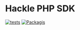 # Hackle PHP SDK

[![tests](https://github.com/hackle-io/hackle-php-sdk/actions/workflows/test.yml/badge.svg)](https://github.com/hackle-io/hackle-php-sdk/actions/workflows/test.yml)
[![Packagis](https://img.shields.io/packagist/v/hackle/hackle-php-sdk)](https://packagist.org/packages/hackle/hackle-php-sdk)
